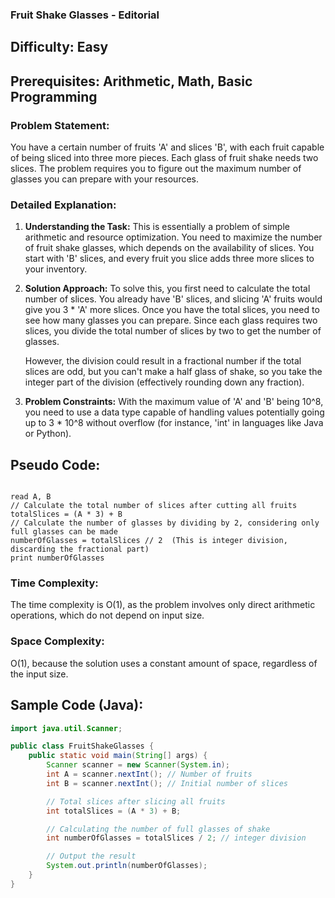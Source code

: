 ### **Fruit Shake Glasses - Editorial**

## Difficulty: Easy

## Prerequisites: Arithmetic, Math, Basic Programming

### Problem Statement:
You have a certain number of fruits 'A' and slices 'B', with each fruit capable of being sliced into three more pieces. Each glass of fruit shake needs two slices. The problem requires you to figure out the maximum number of glasses you can prepare with your resources.

### Detailed Explanation:

1. **Understanding the Task:**
   This is essentially a problem of simple arithmetic and resource optimization. You need to maximize the number of fruit shake glasses, which depends on the availability of slices. You start with 'B' slices, and every fruit you slice adds three more slices to your inventory.

2. **Solution Approach:**
   To solve this, you first need to calculate the total number of slices. You already have 'B' slices, and slicing 'A' fruits would give you 3 * 'A' more slices. Once you have the total slices, you need to see how many glasses you can prepare. Since each glass requires two slices, you divide the total number of slices by two to get the number of glasses.

   However, the division could result in a fractional number if the total slices are odd, but you can't make a half glass of shake, so you take the integer part of the division (effectively rounding down any fraction).

3. **Problem Constraints:**
   With the maximum value of 'A' and 'B' being 10^8, you need to use a data type capable of handling values potentially going up to 3 * 10^8 without overflow (for instance, 'int' in languages like Java or Python).

## Pseudo Code:

<pre><code>
read A, B
// Calculate the total number of slices after cutting all fruits
totalSlices = (A * 3) + B
// Calculate the number of glasses by dividing by 2, considering only full glasses can be made
numberOfGlasses = totalSlices // 2  (This is integer division, discarding the fractional part)
print numberOfGlasses
</code></pre>

### Time Complexity:
The time complexity is O(1), as the problem involves only direct arithmetic operations, which do not depend on input size.

### Space Complexity:
O(1), because the solution uses a constant amount of space, regardless of the input size.

## Sample Code (Java):

```java
import java.util.Scanner;

public class FruitShakeGlasses {
    public static void main(String[] args) {
        Scanner scanner = new Scanner(System.in);
        int A = scanner.nextInt(); // Number of fruits
        int B = scanner.nextInt(); // Initial number of slices

        // Total slices after slicing all fruits
        int totalSlices = (A * 3) + B;

        // Calculating the number of full glasses of shake
        int numberOfGlasses = totalSlices / 2; // integer division

        // Output the result
        System.out.println(numberOfGlasses);
    }
}
